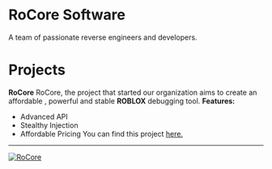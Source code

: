 # RoCore Software
A team of passionate reverse engineers and developers.
# Projects
**RoCore**
RoCore, the project that started our organization aims to create an affordable , powerful and stable **ROBLOX** debugging tool.
**Features:**
 - Advanced API
 - Stealthy Injection
 - Affordable Pricing
You can find this project [here.](https://github.com/RoCore-Software/exec/)
---
[![RoCore](https://img.shields.io/badge/Join%20RoCore-5865F2?logo=discord&logoColor=white&labelColor=5865F2)](https://dsc.gg/rocore)
